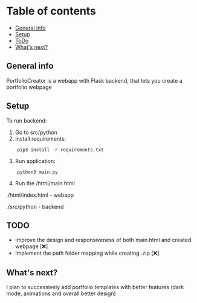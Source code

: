 
# Table of contents
* [General info](#general-info)
* [Setup](#setup)
* [ToDo](#todo)
* [What's next?](#whats-next?)

## General info
PortfolioCreator is a webapp with Flask backend, that lets you create a portfolio webpage

## Setup


To run backend:
1. Go to src/python 
2. Install requirements: 
```
	pip3 install -r requirements.txt
```
3. Run application:
```
	python3 main.py
```
4. Run the /html/main.html


./html/index.html - webapp

./src/python - backend


## TODO 
* Improve the design and responsiveness of both main.html and created webpage [❌]
* Implement the path folder mapping while creating .zip [❌]

## What's next? 
I plan to successively add portfolio templates with better features (dark mode, animations and overall better design) 

